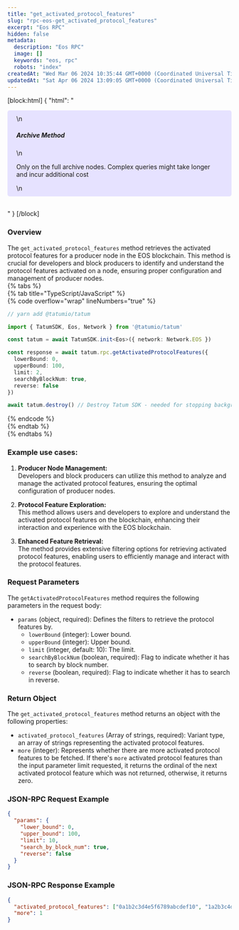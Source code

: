 ```yaml
---
title: "get_activated_protocol_features"
slug: "rpc-eos-get_activated_protocol_features"
excerpt: "Eos RPC"
hidden: false
metadata: 
  description: "Eos RPC"
  image: []
  keywords: "eos, rpc"
  robots: "index"
createdAt: "Wed Mar 06 2024 10:35:44 GMT+0000 (Coordinated Universal Time)"
updatedAt: "Sat Apr 06 2024 13:09:05 GMT+0000 (Coordinated Universal Time)"
---
```

[block:html]
{
  "html": "<div style="padding: 10px 20px; border-radius: 5px; background-color: #e6e2ff; margin: 0 0 30px 0;">\n  <h5>Archive Method</h5>\n  <p>Only on the full archive nodes. Complex queries might take longer and incur additional cost</p>\n</div>"
}
[/block]


### Overview

The `get_activated_protocol_features` method retrieves the activated protocol features for a producer node in the EOS blockchain. This method is crucial for developers and block producers to identify and understand the protocol features activated on a node, ensuring proper configuration and management of producer nodes.  
{% tabs %}  
{% tab title="TypeScript/JavaScript" %}  
{% code overflow="wrap" lineNumbers="true" %}

```typescript
// yarn add @tatumio/tatum

import { TatumSDK, Eos, Network } from '@tatumio/tatum'

const tatum = await TatumSDK.init<Eos>({ network: Network.EOS })

const response = await tatum.rpc.getActivatedProtocolFeatures({
  lowerBound: 0,
  upperBound: 100,
  limit: 2,
  searchByBlockNum: true,
  reverse: false
})

await tatum.destroy() // Destroy Tatum SDK - needed for stopping background jobs
```

{% endcode %}  
{% endtab %}  
{% endtabs %}

### Example use cases:

1. **Producer Node Management:**  
   Developers and block producers can utilize this method to analyze and manage the activated protocol features, ensuring the optimal configuration of producer nodes.

2. **Protocol Feature Exploration:**  
   This method allows users and developers to explore and understand the activated protocol features on the blockchain, enhancing their interaction and experience with the EOS blockchain.

3. **Enhanced Feature Retrieval:**  
   The method provides extensive filtering options for retrieving activated protocol features, enabling users to efficiently manage and interact with the protocol features.

### Request Parameters

The `getActivatedProtocolFeatures` method requires the following parameters in the request body:

- `params` (object, required): Defines the filters to retrieve the protocol features by.
  - `lowerBound` (integer): Lower bound.
  - `upperBound` (integer): Upper bound.
  - `limit` (integer, default: 10): The limit.
  - `searchByBlockNum` (boolean, required): Flag to indicate whether it has to search by block number.
  - `reverse` (boolean, required): Flag to indicate whether it has to search in reverse.

### Return Object

The `get_activated_protocol_features` method returns an object with the following properties:

- `activated_protocol_features` (Array of strings, required): Variant type, an array of strings representing the activated protocol features.
- `more` (integer): Represents whether there are more activated protocol features to be fetched. If there's `more` activated protocol features than the input parameter limit requested, it returns the ordinal of the next activated protocol feature which was not returned, otherwise, it returns zero.

### JSON-RPC Request Example

```json
{
  "params": {
    "lower_bound": 0,
    "upper_bound": 100,
    "limit": 10,
    "search_by_block_num": true,
    "reverse": false
  }
}
```

### JSON-RPC Response Example

```json
{
  "activated_protocol_features": ["0a1b2c3d4e5f6789abcdef10", "1a2b3c4d5e6f7890abcdef01"],
  "more": 1
}
```
